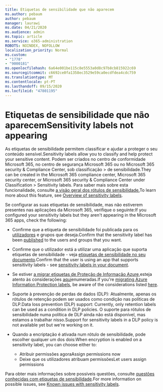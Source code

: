 ```yaml
---
title: Etiquetas de sensibilidade que não aparecem
ms.author: pebaum
author: pebaum
manager: laurawi
ms.date: 04/21/2020
ms.audience: admin
ms.topic: article
ms.service: o365-administration
ROBOTS: NOINDEX, NOFOLLOW
localization_priority: Normal
ms.custom:
- "1778"
- "9000181"
ms.openlocfilehash: 6a64e001be115c8e5553a0d8c97b8cb815922c69
ms.sourcegitcommit: c6692ce0fa1358ec3529e59ca0ecdfdea4cdc759
ms.translationtype: MT
ms.contentlocale: pt-PT
ms.lasthandoff: 09/15/2020
ms.locfileid: "47801195"
---
```

# <a name="sensitivity-labels-not-appearing"></a><span data-ttu-id="d71c1-102">Etiquetas de sensibilidade que não aparecem</span><span class="sxs-lookup"><span data-stu-id="d71c1-102">Sensitivity labels not appearing</span></span>

<span data-ttu-id="d71c1-103">As etiquetas de sensibilidade permitem classificar e ajudar a proteger o seu conteúdo sensível.</span><span class="sxs-lookup"><span data-stu-id="d71c1-103">Sensitivity labels allow you to classify and help protect your sensitive content.</span></span> <span data-ttu-id="d71c1-104">Podem ser criados no centro de conformidade Microsoft 365, no centro de segurança Microsoft 365 ou no Microsoft 365 security & Compliance Center, sob classificação > de sensibilidade.</span><span class="sxs-lookup"><span data-stu-id="d71c1-104">They can be created in the Microsoft 365 compliance center, Microsoft 365 security center, or Microsoft 365 security & Compliance Center under Classification > Sensitivity labels.</span></span> <span data-ttu-id="d71c1-105">Para saber mais sobre esta funcionalidade, consulte [a visão geral dos rótulos de sensibilidade.](https://docs.microsoft.com/microsoft-365/compliance/sensitivity-labels)</span><span class="sxs-lookup"><span data-stu-id="d71c1-105">To learn more about this feature, see [Overview of sensitivity labels](https://docs.microsoft.com/microsoft-365/compliance/sensitivity-labels).</span></span>

<span data-ttu-id="d71c1-106">Se configurar as suas etiquetas de sensibilidade, mas não estiverem presentes nas aplicações da Microsoft 365, verifique o seguinte:</span><span class="sxs-lookup"><span data-stu-id="d71c1-106">If you configured your sensitivity labels but they aren't appearing in the Microsoft 365 apps, check the following:</span></span>

- <span data-ttu-id="d71c1-107">Confirme que a etiqueta de sensibilidade foi publicada para os [utilizadores](https://docs.microsoft.com/microsoft-365/compliance/sensitivity-labels#what-label-policies-can-do) e grupos que deseja.</span><span class="sxs-lookup"><span data-stu-id="d71c1-107">Confirm that the sensitivity label has been [published](https://docs.microsoft.com/microsoft-365/compliance/sensitivity-labels#what-label-policies-can-do) to the users and groups that you want.</span></span>

- <span data-ttu-id="d71c1-108">Confirme que o utilizador está a utilizar uma aplicação que suporta etiquetas de sensibilidade - veja [etiquetas de sensibilidade no seu documento](https://support.office.com/article/apply-sensitivity-labels-to-your-documents-and-email-within-office-2f96e7cd-d5a4-403b-8bd7-4cc636bae0f9?#bkmk_whereavailable).</span><span class="sxs-lookup"><span data-stu-id="d71c1-108">Confirm that the user is using an app that supports sensitivity labels - see [sensitivity labels in your document](https://support.office.com/article/apply-sensitivity-labels-to-your-documents-and-email-within-office-2f96e7cd-d5a4-403b-8bd7-4cc636bae0f9?#bkmk_whereavailable).</span></span>

- <span data-ttu-id="d71c1-109">Se estiver [a migrar etiquetas de Proteção de Informação Azure,](https://docs.microsoft.com/azure/information-protection/configure-policy-migrate-labels)esteja atento às considerações [aqui](https://docs.microsoft.com/azure/information-protection/configure-policy-migrate-labels#considerations-for-unified-labels)enumeradas.</span><span class="sxs-lookup"><span data-stu-id="d71c1-109">If you're [migrating Azure Information Protection labels](https://docs.microsoft.com/azure/information-protection/configure-policy-migrate-labels), be aware of the considerations listed [here](https://docs.microsoft.com/azure/information-protection/configure-policy-migrate-labels#considerations-for-unified-labels).</span></span>

- <span data-ttu-id="d71c1-110">Suporte à prevenção de perdas de dados (DLP): Atualmente, apenas os rótulos de retenção podem ser usados como condição nas políticas de DLP.</span><span class="sxs-lookup"><span data-stu-id="d71c1-110">Data loss prevention (DLP) support: Currently, only retention labels can be used as a condition in DLP policies.</span></span>  <span data-ttu-id="d71c1-111">O suporte para rótulos de sensibilidade numa política de DLP ainda não está disponível, mas estamos a trabalhar nisso.</span><span class="sxs-lookup"><span data-stu-id="d71c1-111">Support for sensitivity labels in a DLP policy is not available yet but we're working on it.</span></span>

- <span data-ttu-id="d71c1-112">Quando a encriptação é ativada num rótulo de sensibilidade, pode escolher qualquer um dos dois:</span><span class="sxs-lookup"><span data-stu-id="d71c1-112">When encryption is enabled on a sensitivity label, you can choose either to:</span></span>
    - <span data-ttu-id="d71c1-113">Atribuir permissões agora</span><span class="sxs-lookup"><span data-stu-id="d71c1-113">Assign permissions now</span></span>
    - <span data-ttu-id="d71c1-114">Deixe que os utilizadores atribuam permissões</span><span class="sxs-lookup"><span data-stu-id="d71c1-114">Let users assign permissions</span></span>


<span data-ttu-id="d71c1-115">Para obter mais informações sobre possíveis questões, consulte [questões conhecidas com etiquetas de sensibilidade](https://support.office.com/article/known-issues-with-sensitivity-labels-in-office-b169d687-2bbd-4e21-a440-7da1b2743edc).</span><span class="sxs-lookup"><span data-stu-id="d71c1-115">For more information on possible issues, see [Known issues with sensitivity labels](https://support.office.com/article/known-issues-with-sensitivity-labels-in-office-b169d687-2bbd-4e21-a440-7da1b2743edc).</span></span>